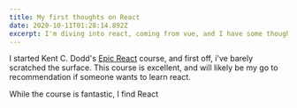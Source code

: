 ```yaml
---
title: My first thoughts on React
date: 2020-10-11T01:28:14.892Z
excerpt: I'm diving into react, coming from vue, and I have some thoughts.
---
```

I started Kent C. Dodd's [Epic React](https://epicreact.dev) course, and first off, i've barely scratched the surface. This course is excellent, and will likely be my go to recommendation if someone wants to learn react.

While the course is fantastic, I find React 
